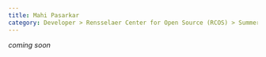```yaml
---
title: Mahi Pasarkar
category: Developer > Rensselaer Center for Open Source (RCOS) > Summer 2023
---
```


_coming soon_